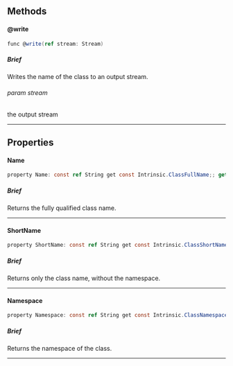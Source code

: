 Methods
---

#### @write

```C#
func @write(ref stream: Stream)
```

##### Brief
Writes the name of the class to an output stream.

###### param stream
the output stream
***

Properties
---

#### Name

```C#
property Name: const ref String get const Intrinsic.ClassFullName;; get;
```

##### Brief
Returns the fully qualified class name.

***

#### ShortName

```C#
property ShortName: const ref String get const Intrinsic.ClassShortName;; get;
```

##### Brief
Returns only the class name, without the namespace.

***

#### Namespace

```C#
property Namespace: const ref String get const Intrinsic.ClassNamespace;; get;
```

##### Brief
Returns the namespace of the class.

***

